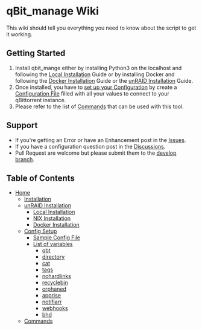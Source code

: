 # qBit_manage Wiki
This wiki should tell you everything you need to know about the script to get it working.

## Getting Started
1. Install qbit_mange either by installing Python3 on the localhost and following the [Local Installation](https://github.com/StuffAnThings/qbit_manage/wiki/Local-Installations) Guide or by installing Docker and following the [Docker Installation](https://github.com/StuffAnThings/qbit_manage/wiki/Docker-Installation) Guide or the [unRAID Installation](https://github.com/StuffAnThings/qbit_manage/wiki/Unraid-Installation) Guide.<br>
2. Once installed, you have to [set up your Configuration](https://github.com/StuffAnThings/qbit_manage/wiki/Config-Setup) by create a [Configuration File](https://github.com/StuffAnThings/qbit_manage/blob/master/config/config.yml.sample) filled with all your values to connect to your qBittorrent instance. 
3. Please refer to the list of [Commands](https://github.com/StuffAnThings/qbit_manage/wiki/Commands) that can be used with this tool.

## Support
* If you're getting an Error or have an Enhancement post in the [Issues](https://github.com/StuffAnThings/qbit_manage/issues/new).
* If you have a configuration question post in the [Discussions](https://github.com/StuffAnThings/qbit_manage/discussions/new).
* Pull Request are welcome but please submit them to the [develop branch](https://github.com/StuffAnThings/qbit_manage/tree/develop).



## Table of Contents
- [Home](Home)
    - [Installation](Installation)
    - [unRAID Installation](Unraid-Installation)
        - [Local Installation](Local-Installations)
        - [NIX Installation](Nix-Installation)
        - [Docker Installation](Docker-Installation)
    - [Config Setup](Config-Setup)
        - [Sample Config File](Config-Setup#config-file)
        - [List of variables](Config-Setup#list-of-variables)
          - [qbt](Config-Setup#qbt)
          - [directory](Config-Setup#directory)
          - [cat](Config-Setup#cat)
          - [tags](Config-Setup#tags)
          - [nohardlinks](Config-Setup#nohardlinks)
          - [recyclebin](Config-Setup#recyclebin)
          - [orphaned](Config-Setup#orphaned)
          - [apprise](Config-Setup#apprise)
          - [notifiarr](Config-Setup#notifiarr)
          - [webhooks](Config-Setup#webhooks)
          - [bhd](Config-Setup#bhd)
    - [Commands](Commands)